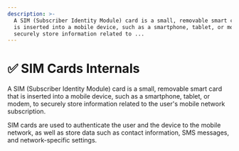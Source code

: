 ```yaml
---
description: >-
  A SIM (Subscriber Identity Module) card is a small, removable smart card that
  is inserted into a mobile device, such as a smartphone, tablet, or modem, to
  securely store information related to ...
---
```


# ✅ SIM Cards Internals

A SIM (Subscriber Identity Module) card is a small, removable smart card that is inserted into a mobile device, such as a smartphone, tablet, or modem, to securely store information related to the user's mobile network subscription.&#x20;

SIM cards are used to authenticate the user and the device to the mobile network, as well as store data such as contact information, SMS messages, and network-specific settings.
